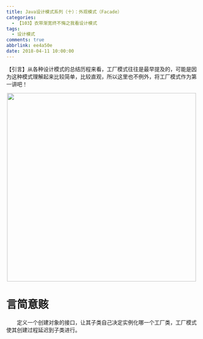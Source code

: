 ```yaml
---
title: Java设计模式系列（十）：外观模式（Facade）
categories:
  - 【103】衣带渐宽终不悔之我看设计模式
tags:
  - 设计模式
comments: true
abbrlink: ee4a50e
date: 2018-04-11 10:00:00
---
```

【引言】从各种设计模式的总结历程来看，工厂模式往往是最早提及的，可能是因为这种模式理解起来比较简单，比较直观，所以这里也不例外，将工厂模式作为第一讲吧！
<div align=center><img src="/img/2018/2018-08-20-10.jpg" width="500"/></div>
<!-- more -->

# 言简意赅
&emsp;&emsp;定义一个创建对象的接口，让其子类自己决定实例化哪一个工厂类，工厂模式使其创建过程延迟到子类进行。